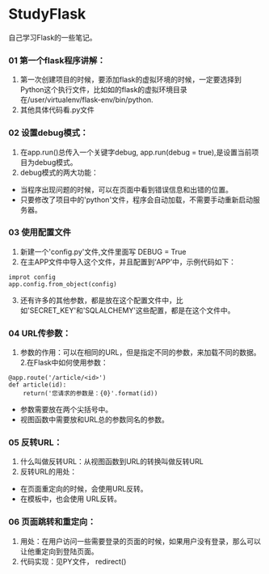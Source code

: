# StudyFlask
自己学习Flask的一些笔记。

### 01 第一个flask程序讲解：
1. 第一次创建项目的时候，要添加flask的虚拟环境的时候，一定要选择到Python这个执行文件，比如如的flask的虚拟环境目录在/user/virtualenv/flask-env/bin/python.
2. 其他具体代码看.py文件

### 02 设置debug模式：
1. 在app.run()总传入一个关键字debug, app.run(debug = true),是设置当前项目为debug模式。
2. debug模式的两大功能：
* 当程序出现问题的时候，可以在页面中看到错误信息和出错的位置。
* 只要修改了项目中的'python'文件，程序会自动加载，不需要手动重新启动服务器。

### 03 使用配置文件
1. 新建一个'config.py'文件,文件里面写 DEBUG = True
2. 在主APP文件中导入这个文件，并且配置到‘APP’中，示例代码如下：
``` 
improt config
app.config.from_object(config)
```
3. 还有许多的其他参数，都是放在这个配置文件中，比如'SECRET_KEY'和'SQLALCHEMY'这些配置，都是在这个文件中。

### 04 URL传参数：
1. 参数的作用：可以在相同的URL，但是指定不同的参数，来加载不同的数据。
2.在Flask中如何使用参数：
```
@app.route('/article/<id>')
def article(id):
    return('您请求的参数是：{0}'.format(id))
```
* 参数需要放在两个尖括号中。
* 视图函数中需要放和URL总的参数同名的参数。

### 05 反转URL：
1. 什么叫做反转URL：从视图函数到URL的转换叫做反转URL
2. 反转URL的用处：
* 在页面重定向的时候，会使用URL反转。
* 在模板中，也会使用 URL反转。

### 06 页面跳转和重定向：
1. 用处：在用户访问一些需要登录的页面的时候，如果用户没有登录，那么可以让他重定向到登陆页面。
2. 代码实现：见PY文件， redirect()

